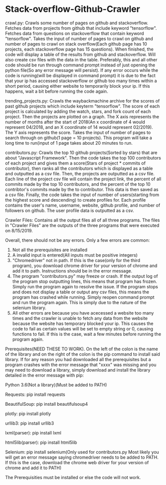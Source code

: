 # Stack-overflow-Github-Crawler
crawl.py: Crawls some number of pages on github and stackoverflow. Fetches data from projects from github that include keyword "tensorflow". Fetches data from questions on stackoverflow that contain keyword "tensorflow". Takes the input of number of pages to crawl on github and number of pages to crawl on stack overflow(Each github page has 10 projects, each stackoverflow page has 15 questions). When finished, the code will display a table of the results from github and stackoverflow. Will also create csv files with the data in the table. Preferably, this and all other code should be run through command prompt instead of just opening the python file(So any error message will persist). If any error occurs while the code is running(will be displayed in command prompt) it is due to the fact that your ip has accessed stackoverflow or github too many times within a short period, causing either website to temporarily block your ip. If this happens, wait a bit before running the code again.


trending_projects.py: Crawls the waybackmachine archive for the scores of past github projects which include keyterm "tensorflow". The score of each project is calculated by adding the watch, stars, and fork count of each project. Then the projects are plotted on a graph. The X axis represents the number of months after the start of 2018(An x coordinate of 4 would represent 04/2018, and an X coordinate of 14 would represent 02/2019). The Y axis represents the score. Takes the input of number of pages to search through on github(1 page = 10 projects). This program will take a long time to run(input of 1 page takes about 20 minutes to run. 



contributors.py: Crawls the top 10 github projects(Sorted by stars) that are about "Javascript Framework". Then the code takes the top 100 contributors of each project and gives them a score(Stars of project * commits of contributor), then ranks all the contributors which is displayed as a table and outputted as a csv file. Then, the projects are outputted as a csv file. Each line of the project csv file will contain the project link, the percent of all commits made by the top 10 contributors, and the percent of the top 10 contribtor's commits made by the to contributor. This data is then saved as a csv file. Finally, the code takes the input of number of users(starting from the highest score and descending) to create profiles for. Each profile contains the user's name, username, website, github profile, and number of followers on github. The user profile data is outputted as a csv.


Crawler Files: Contains all the output files all of all three programs. The files in "Crawler Files" are the outputs of the three programs that were executed on 8/15/2019.



Overall, there should not be any errors. Only a few errors are common:
1. Not all the prerequisites are installed
2. A invalid input is entered(All inputs must be positive integers)
3. "Chromedriver" not in path. If this is the case(only for the third program), you download chrome driver for your version of chrome and add it to path. Instructions should be in the error message.
4. The program "contributors.py" may freeze or crash. If the output log of the program stop outputting lines, this means that program has frozen. Simply run the program again to resolve the issue. If the program stops and does not display a table or output any csv files, this means the program has crashed while running. Simply reopen command prompt and run the program again. This is simply due to the nature of the selenium library.
5. All other errors are because you have acecessed a website too many times and the crawler is unable to fetch any data from the website because the website has temporary blocked your ip. This causes the code to fail as certain values will be set to empty string or 0, causing functions to fail. If this is the case, wait a few minutes before running the program again.





Prerequisites(NEED THESE TO WORK). On the left of the colon is the name of the library and on the right of the colon is the pip command to install said library. If for any reason you had downloaded all the prerequisites but a program crashes with the error message that "xxxx" was missing and you may need to download a library, simply download and install the library detailed in the error message with pip: 

Python 3.6(Not a library)(Must be added to PATH)

Requests: pip install requests

BeautifulSoup: pip install beautifulsoup4

plotly: pip install plotly

urllib3: pip install urllib3

lxml(parser): pip install lxml

html5lib(parser): pip install html5lib

Selenium: pip install selenium(Only used for contributors.py Most likely you will get an error message saying chromedriver needs to be added to PATH. If this is the case, download the chrome web driver for your version of chrome and add it to PATH)

The Prerequisities must be installed or else the code will not work.
